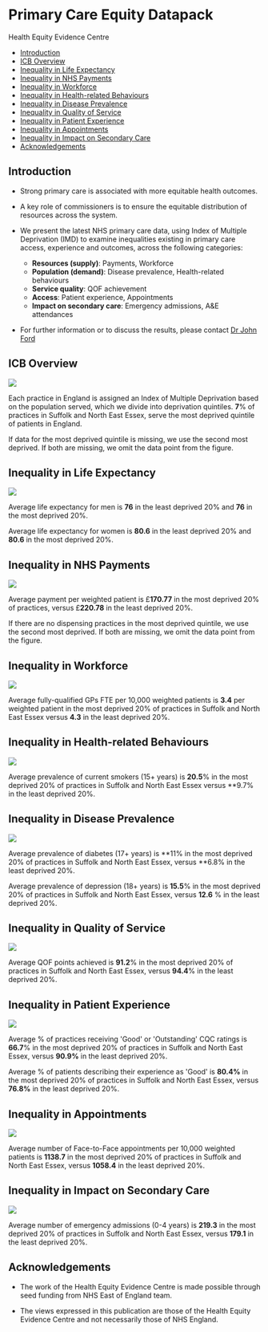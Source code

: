 # Primary Care Equity Datapack
Health Equity Evidence Centre

- [Introduction](#introduction)
- [ICB Overview](#icb-overview)
- [Inequality in Life Expectancy](#inequality-in-life-expectancy)
- [Inequality in NHS Payments](#inequality-in-nhs-payments)
- [Inequality in Workforce](#inequality-in-workforce)
- [Inequality in Health-related
  Behaviours](#inequality-in-health-related-behaviours)
- [Inequality in Disease Prevalence](#inequality-in-disease-prevalence)
- [Inequality in Quality of Service](#inequality-in-quality-of-service)
- [Inequality in Patient Experience](#inequality-in-patient-experience)
- [Inequality in Appointments](#inequality-in-appointments)
- [Inequality in Impact on Secondary
  Care](#inequality-in-impact-on-secondary-care)
- [Acknowledgements](#acknowledgements)

## Introduction

- Strong primary care is associated with more equitable health outcomes.

- A key role of commissioners is to ensure the equitable distribution of
  resources across the system.

- We present the latest NHS primary care data, using Index of Multiple
  Deprivation (IMD) to examine inequalities existing in primary care
  access, experience and outcomes, across the following categories:

  - **Resources (supply)**: Payments, Workforce
  - **Population (demand)**: Disease prevalence, Health-related
    behaviours
  - **Service quality**: QOF achievement
  - **Access**: Patient experience, Appointments
  - **Impact on secondary care**: Emergency admissions, A&E attendances

- For further information or to discuss the results, please contact [Dr
  John Ford](j.a.ford@qmul.ac.uk)

## ICB Overview

![](figure-commonmark/overview-1.png)

Each practice in England is assigned an Index of Multiple Deprivation
based on the population served, which we divide into deprivation
quintiles. **7**% of practices in Suffolk and North East Essex, serve
the most deprived quintile of patients in England.

If data for the most deprived quintile is missing, we use the second
most deprived. If both are missing, we omit the data point from the
figure.

## Inequality in Life Expectancy

![](figure-commonmark/Life_Expectancy-1.png)

Average life expectancy for men is **76** in the least deprived 20% and
**76** in the most deprived 20%.

Average life expectancy for women is **80.6** in the least deprived 20%
and **80.6** in the most deprived 20%.

## Inequality in NHS Payments

![](figure-commonmark/payments-1.png)

Average payment per weighted patient is £**170.77** in the most deprived
20% of practices, versus £**220.78** in the least deprived 20%.

If there are no dispensing practices in the most deprived quintile, we
use the second most deprived. If both are missing, we omit the data
point from the figure.

## Inequality in Workforce

![](figure-commonmark/workforce-1.png)

Average fully-qualified GPs FTE per 10,000 weighted patients is **3.4**
per weighted patient in the most deprived 20% of practices in Suffolk
and North East Essex versus **4.3** in the least deprived 20%.

## Inequality in Health-related Behaviours

![](figure-commonmark/behaviours-1.png)

Average prevalence of current smokers (15+ years) is **20.5**% in the
most deprived 20% of practices in Suffolk and North East Essex versus
\*\*9.7% in the least deprived 20%.

## Inequality in Disease Prevalence

![](figure-commonmark/prevalence-1.png)

Average prevalence of diabetes (17+ years) is **11% in the most deprived
20% of practices in Suffolk and North East Essex, versus **6.8% in the
least deprived 20%.

Average prevalence of depression (18+ years) is **15.5**% in the most
deprived 20% of practices in Suffolk and North East Essex, versus
**12.6** % in the least deprived 20%.

## Inequality in Quality of Service

![](figure-commonmark/quality-1.png)

Average QOF points achieved is **91.2**% in the most deprived 20% of
practices in Suffolk and North East Essex, versus **94.4**% in the least
deprived 20%.

## Inequality in Patient Experience

![](figure-commonmark/exp-1.png)

Average % of practices receiving 'Good' or 'Outstanding' CQC ratings is
**66.7**% in the most deprived 20% of practices in Suffolk and North
East Essex, versus **90.9%** in the least deprived 20%.

Average % of patients describing their experience as 'Good' is **80.4%**
in the most deprived 20% of practices in Suffolk and North East Essex,
versus **76.8%** in the least deprived 20%.

## Inequality in Appointments

![](figure-commonmark/appts-1.png)

Average number of Face-to-Face appointments per 10,000 weighted patients
is **1138.7** in the most deprived 20% of practices in Suffolk and North
East Essex, versus **1058.4** in the least deprived 20%.

## Inequality in Impact on Secondary Care

![](figure-commonmark/secondary-1.png)

Average number of emergency admissions (0-4 years) is **219.3** in the
most deprived 20% of practices in Suffolk and North East Essex, versus
**179.1** in the least deprived 20%.

## Acknowledgements

- The work of the Health Equity Evidence Centre is made possible through
  seed funding from NHS East of England team.

- The views expressed in this publication are those of the Health Equity
  Evidence Centre and not necessarily those of NHS England.
